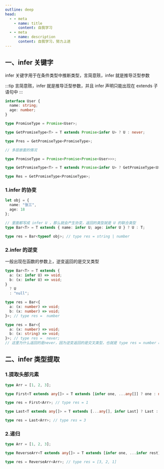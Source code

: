 ```yaml
---
outline: deep
head:
  - - meta
    - name: title
      content: 自我学习
  - - meta
    - name: description
      content: 自我学习，努力上进
---
```


## 一、infer 关键字

infer 关键字用于在条件类型中推断类型，言简意赅，infer 就是推导泛型参数

:::tip
言简意赅，infer 就是推导泛型参数，并且 infer 声明只能出现在 extends 子语句中
:::

```ts
interface User {
  name: string;
  age: number;
}

type PromiseType = Promise<User>;

type GetPromiseType<T> = T extends Promise<infer U> ? U : never;

type Pres = GetPromiseType<PromiseType>;

// 多层嵌套的情况

type PromiseType = Promise<Promise<Promise<User>>>;

type GetPromiseType<T> = T extends Promise<infer U> ? GetPromiseType<U> : never;

type Res = GetPromiseType<PromiseType>;
```

### 1.infer 的协变

```ts
let obj = {
  name: "张三",
  age: 18
};

// 里面都写成 infer U ，那么就会产生协变，返回的类型就是 U 的联合类型
type Bar<T> = T extends { name: infer U; age: infer U } ? U : T;

type res = Bar<typeof obj>; // type res = string | number
```

### 2.infer 的逆变

一般出现在函数的参数上，逆变返回的是交叉类型

```ts
type Bar<T> = T extends {
  a: (x: infer U) => void;
  b: (x: infer U) => void;
}
  ? U
  : "null";

type res = Bar<{
  a: (x: number) => void;
  b: (x: number) => void;
}>; // type res =  number

type res = Bar<{
  a: (x: number) => void;
  b: (x: string) => void;
}>; // type res =  never;
// 这里为什么返回的是never，因为逆变返回的是交叉类型，也就是 type res = number & string，这是不可能的，所以返回的是never
```

## 二、infer 类型提取

### 1.提取头部元素

```ts
type Arr = [1, 2, 3];

type First<T extends any[]> = T extends [infer one, ...any[]] ? one : never;

type res = First<Arr>; // type res = 1

type Last<T extends any[]> = T extends [...any[], infer Last] ? Last : never;

type res = Last<Arr>; // type res = 3
```

### 2.递归

```ts
type Arr = [1, 2, 3];

type ReverseArr<T extends any[]> = T extends [infer one, ...infer rest] ? [...ReverseArr<rest>, one] : T;

type res = ReverseArr<Arr>; // type res = [3, 2, 1]
```
